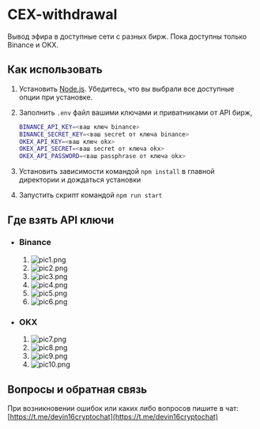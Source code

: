 # CEX-withdrawal

Вывод эфира в доступные сети с разных бирж.
Пока доступны только Binance и OKX.


## Как использовать

1. Установить [Node.js](https://nodejs.org/en). Убедитесь, что вы выбрали все доступные опции при установке.
2. Заполнить `.env` файл вашими ключами и приватниками от API бирж,

   ```bash
   BINANCE_API_KEY=<ваш ключ binance>
   BINANCE_SECRET_KEY=<ваш secret от ключа binance>
   OKEX_API_KEY=<ваш ключ okx>
   OKEX_API_SECRET=<ваш secret от ключа okx>
   OKEX_API_PASSWORD=<ваш passphrase от ключа okx>
   ```

3. Установить зависимости командой `npm install` в главной директории и дождаться установки
4. Запустить скрипт командой `npm run start`


## Где взять API ключи

- ### Binance

  1) ![pic1.png](https://i.imgur.com/lmCBEtB.png)
  2) ![pic2.png](https://i.imgur.com/OadzJwu.png)
  3) ![pic3.png](https://i.imgur.com/WTCw8QF.png)
  4) ![pic4.png](https://i.imgur.com/XYyXJVv.png)
  5) ![pic5.png](https://i.imgur.com/L2RI4rL.png)
  6) ![pic6.png](https://i.imgur.com/VOVYbLt.png)

- ### OKX

  1) ![pic7.png](https://i.imgur.com/T7C7vce.png)
  2) ![pic8.png](https://i.imgur.com/DmDe7zc.png)
  3) ![pic9.png](https://i.imgur.com/emGGl0T.png)
  4) ![pic10.png](https://i.imgur.com/tHWbCJj.png)


## Вопросы и обратная связь

При возникновении ошибок или каких либо вопросов пишите в чат: [https://t.me/devin16cryptochat](https://t.me/devin16cryptochat)

